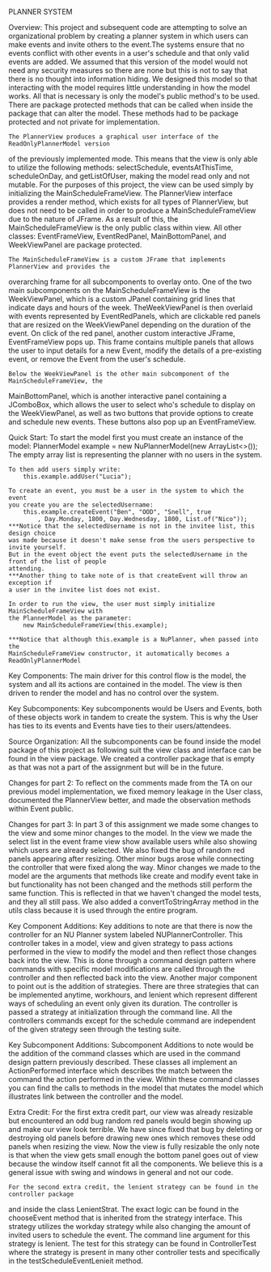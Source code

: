 PLANNER SYSTEM

Overview:
    This project and subsequent code are attempting to solve an organizational
problem by creating a planner system in which users can make events and invite
others to the event.The systems ensure that no events conflict with other events
in a user's schedule and that only valid events are added. We assumed that this
version of the model would not need any security measures so there are none but
this is not to say that there is no thought into information hiding. We designed
this model so that interacting with the model requires little understanding in how
the model works. All that is necessary is only the model's public method's to be used.
There are package protected methods that can be called when inside the package that can
alter the model. These methods had to be package protected and not private for implementation.

    The PlannerView produces a graphical user interface of the ReadOnlyPlannerModel version
of the previously implemented mode. This means that the view is only able to utilize the following
methods: selectSchedule, eventsAtThisTime, scheduleOnDay, and getListOfUser, making the model
read only and not mutable. For the purposes of this project, the view can be used simply by
initializing the MainScheduleFrameView. The PlannerView interface provides a render method,
which exists for all types of PlannerView, but does not need to be called in order to produce a
MainScheduleFrameView due to the nature of JFrame. As a result of this, the MainScheduleFrameView
is the only public class within view. All other classes: EventFrameView, EventRedPanel,
MainBottomPanel, and WeekViewPanel are package protected.

    The MainScheduleFrameView is a custom JFrame that implements PlannerView and provides the
overarching frame for all subcomponents to overlay onto. One of the two main subcomponents on the
MainScheduleFrameView is the WeekViewPanel, which is a custom JPanel containing grid lines that
indicate days and hours of the week. TheWeekViewPanel is then overlaid with events represented
by EventRedPanels, which are clickable red panels that are resized on the WeekViewPanel
depending on the duration of the event. On click of the red panel, another custom interactive
JFrame, EventFrameView pops up. This frame contains multiple panels that allows the user to input
details for a new Event, modify the details of a pre-existing event, or remove the Event from the
user's schedule.

    Below the WeekViewPanel is the other main subcomponent of the MainScheduleFrameView, the
MainBottomPanel, which is another interactive panel containing a JComboBox, which allows the user
to select who's schedule to display on the WeekViewPanel, as well as two buttons that provide
options to create and schedule new events. These buttons also pop up an EventFrameView.

Quick Start:
    To start the model first you must create an instance of the model:
        PlannerModel example = new NuPlannerModel(new ArrayList<>());
    The empty array list is representing the planner with no users in the system.

    To then add users simply write:
        this.example.addUser("Lucia");

    To create an event, you must be a user in the system to which the event
    you create you are the selectedUsername:
        this.example.createEvent("Ben", "OOD", "Snell", true
            , Day.Monday, 1800, Day.Wednesday, 1800, List.of("Nico"));
    ***Notice that the selectedUsername is not in the invitee list, this design choice
    was made because it doesn't make sense from the users perspective to invite yourself.
    But in the event object the event puts the selectedUsername in the front of the list of people
    attending.
    ***Another thing to take note of is that createEvent will throw an exception if
    a user in the invitee list does not exist.

    In order to run the view, the user must simply initialize MainScheduleFrameView with
    the PlannerModel as the parameter:
        new MainScheduleFrameView(this.example);

    ***Notice that although this.example is a NuPlanner, when passed into the
    MainScheduleFrameView constructor, it automatically becomes a ReadOnlyPlannerModel


 Key Components:
    The main driver for this control flow is the model, the system and
 all its actions are contained in the model. The view is then driven to render
 the model and has no control over the system.

 Key Subcomponents:
    Key subcomponents would be Users and Events, both of these objects work in tandem to
 create the system. This is why the User has ties to its events and Events have ties to
 their users/attendees.

 Source Organization:
    All the subcomponents can be found inside the model package of this project as
 following suit the view class and interface can be found in the view package. We created a
 controller package that is empty as that was not a part of the assignment but will be in the
 future.

 Changes for part 2:
    To reflect on the comments made from the TA on our previous model implementation, we
 fixed memory leakage in the User class, documented the PlannerView better, and made the
 observation methods within Event public.

Changes for part 3:
    In part 3 of this assignment we made some changes to the view and some minor changes to the
 model. In the view we made the select list in the event frame view show available users while
 also showing which users are already selected. We also fixed the bug of random red panels
 appearing after resizing. Other minor bugs arose while connecting the controller that were fixed
 along the way. Minor changes we made to the model are the arguments that methods like create and
 modify event take in but functionality has not been changed and the methods still perform the same
 function. This is reflected in that we haven't changed the model tests, and they all still pass.
 We also added a convertToStringArray method in the utils class because it is used through the
 entire program.

Key Component Additions:
    Key additions to note are that there is now the controller for an NU Planner system
labeled NUPlannerController. This controller takes in a model, view and given strategy to pass
actions performed in the view to modify the model and then reflect those changes back into the
view. This is done through a command design pattern where commands with specific model
modifications are called through the controller and then reflected back into the view. Another
major component to point out is the addition of strategies. There are three strategies that can be
implemented anytime, workhours, and lenient which represent different ways of scheduling an event
only given its duration. The controller is passed a strategy at initialization through the command
line. All the controllers commands except for the schedule command are independent of the given
strategy seen through the testing suite.

Key Subcomponent Additions:
    Subcomponent Additions to note would be the addition of the command classes which are used in
the command design pattern previously described. These classes all implement an ActionPerformed
interface which describes the match between the command the action performed in the view. Within
these command classes you can find the calls to methods in the model that mutates the model
which illustrates link between the controller and the model.

Extra Credit:
    For the first extra credit part, our view was already resizable but encountered an odd bug
random red panels would begin showing up and make our view look terrible. We have since fixed
that bug by deleting or destroying old panels before drawing new ones which removes these odd
panels when resizing the view. Now the view is fully resizable the only note is that when
the view gets small enough the bottom panel goes out of view because the window itself cannot fit
all the components. We believe this is a general issue with swing and windows in general and
not our code.

    For the second extra credit, the lenient strategy can be found in the controller package
and inside the class LenientStrat. The exact logic can be found in the chooseEvent method that
is inherited from the strategy interface. This strategy utilizes the workday strategy while also
changing the amount of invited users to schedule the event. The command line argument for this
strategy is lenient. The test for this strategy can be found in ControllerTest where the
strategy is present in many other controller tests and specifically in the testScheduleEventLenieit
method.

